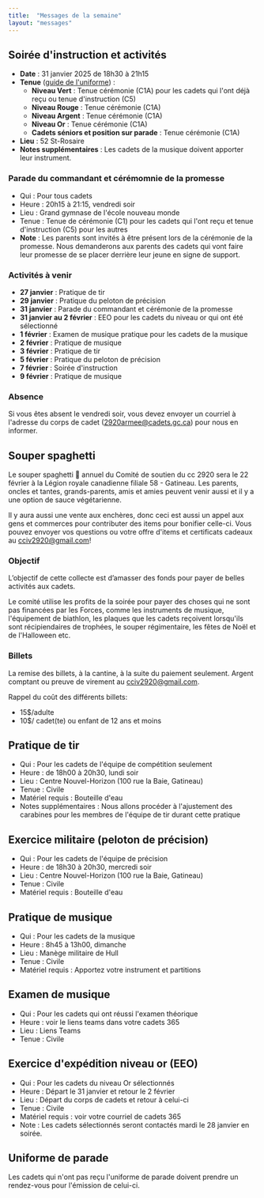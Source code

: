 ```yaml
---
title:  "Messages de la semaine"
layout: "messages"
---
```

 
## Soirée d'instruction et activités

- **Date** : 31 janvier 2025 de 18h30 à 21h15
- **Tenue** ([guide de l'uniforme](https://cc2920.ca/docs/ressources/guide_uniforme.v3.pdf)) :
  - **Niveau Vert** : Tenue  cérémonie (C1A) pour les cadets qui l'ont déjà reçu ou tenue d'instruction (C5)
  - **Niveau Rouge** : Tenue  cérémonie (C1A)
  - **Niveau Argent** : Tenue  cérémonie (C1A)
  - **Niveau Or** : Tenue  cérémonie (C1A)
  - **Cadets séniors et position sur parade** : Tenue  cérémonie (C1A)
- **Lieu** : 52 St-Rosaire 
- **Notes supplémentaires** : Les cadets de la musique doivent apporter leur instrument.

### Parade du commandant et cérémomnie de la promesse

- Qui : Pour tous cadets 
- Heure : 20h15 à 21:15, vendredi soir
- Lieu : Grand gymnase de l'école nouveau monde
- Tenue : Tenue de cérémonie (C1) pour les cadets qui l'ont reçu et tenue d'instruction (C5)  pour les autres
- **Note** : Les parents sont invités à être présent lors de la cérémonie de la promesse. Nous demanderons aux parents des cadets qui vont faire leur promesse de se placer derrière leur jeune en signe de support.


### Activités à venir
 
- **27 janvier** : Pratique de tir
- **29 janvier** : Pratique du peloton de précision
- **31 janvier** : Parade du commandant et cérémonie de la promesse
- **31 janvier au 2 février** : EEO pour les cadets du niveau or qui ont été sélectionné
- **1 février** : Examen de musique pratique pour les cadets de la musique
- **2 février** : Pratique de musique
- **3 février** : Pratique de tir
- **5 février** : Pratique du peloton de précision
- **7 février** : Soirée d'instruction
- **9 février** : Pratique de musique


### Absence

Si vous êtes absent le vendredi soir, vous devez envoyer un courriel à l'adresse du corps de cadet (<2920armee@cadets.gc.ca>) pour nous en informer.


## Souper spaghetti

Le souper spaghetti 🍝 annuel du Comité de soutien du cc 2920 sera le 22 février à la Légion royale canadienne filiale 58 - Gatineau. Les parents, oncles et tantes,  grands-parents, amis et amies peuvent venir aussi et il y a une option de sauce végétarienne.

Il y aura aussi une vente aux enchères, donc ceci est aussi un appel aux gens et commerces pour contributer des items pour bonifier celle-ci. Vous pouvez envoyer vos questions ou votre offre d'items et certificats cadeaux au cciv2920@gmail.com!

### Objectif

L’objectif de cette collecte est d’amasser des fonds pour payer de belles activités aux cadets. 

Le comité utilise les profits de la soirée pour payer des choses qui ne sont pas financées par les Forces, comme les instruments de musique, l'équipement de biathlon, les plaques que les cadets reçoivent lorsqu'ils sont récipiendaires de trophées, le souper régimentaire, les fêtes de Noël et de l'Halloween etc.

### Billets

La remise des billets, à la cantine, à la suite du paiement seulement. Argent comptant ou preuve de virement au <cciv2920@gmail.com>.

Rappel du coût des différents billets:

- 15$/adulte
- 10$/ cadet(te) ou enfant de 12 ans et moins


## Pratique de tir 

- Qui :  Pour les cadets de l'équipe de compétition seulement
- Heure : de 18h00 à 20h30, lundi soir
- Lieu : Centre Nouvel-Horizon (100 rue la Baie, Gatineau) 
- Tenue : Civile
- Matériel requis : Bouteille d'eau
- Notes supplémentaires : Nous allons procéder à l'ajustement des carabines pour les membres de l'équipe de tir durant cette pratique

## Exercice militaire (peloton de précision)

- Qui :  Pour les cadets de l'équipe de précision
- Heure : de 18h30 à 20h30, mercredi soir
- Lieu : Centre Nouvel-Horizon (100 rue la Baie, Gatineau) 
- Tenue : Civile
- Matériel requis : Bouteille d'eau

## Pratique de musique 

- Qui :  Pour les cadets de la musique
- Heure : 8h45 à 13h00, dimanche
- Lieu : Manège militaire de Hull
- Tenue : Civile 
- Matériel requis : Apportez votre instrument  et partitions

## Examen de musique

- Qui :  Pour les cadets qui ont réussi l'examen théorique
- Heure : voir le liens teams dans votre cadets 365
- Lieu : Liens Teams
- Tenue : Civile 

## Exercice d'expédition niveau or (EEO)

- Qui :  Pour les cadets du niveau Or sélectionnés
- Heure : Départ le 31 janvier et retour le 2 février
- Lieu : Départ du corps de cadets et retour à celui-ci 
- Tenue : Civile
- Matériel requis : voir votre courriel de cadets 365
- Note : Les cadets sélectionnés seront contactés mardi le 28 janvier en soirée.

## Uniforme de parade

Les cadets qui n'ont pas reçu l'uniforme de parade doivent prendre un rendez-vous pour l'émission de celui-ci. 
